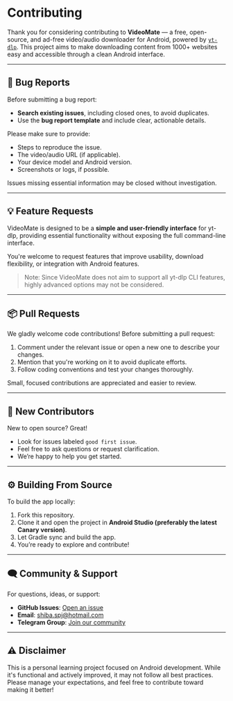 # Contributing

Thank you for considering contributing to **VideoMate** — a free, open-source, and ad-free video/audio downloader for Android, powered by [`yt-dlp`](https://github.com/yt-dlp/yt-dlp). This project aims to make downloading content from 1000+ websites easy and accessible through a clean Android interface.

---

## 🐞 Bug Reports

Before submitting a bug report:

- **Search existing issues**, including closed ones, to avoid duplicates.
- Use the **bug report template** and include clear, actionable details.

Please make sure to provide:

- Steps to reproduce the issue.
- The video/audio URL (if applicable).
- Your device model and Android version.
- Screenshots or logs, if possible.

Issues missing essential information may be closed without investigation.

---

## 💡 Feature Requests

VideoMate is designed to be a **simple and user-friendly interface** for yt-dlp, providing essential functionality without exposing the full command-line interface.

You're welcome to request features that improve usability, download flexibility, or integration with Android features.

> Note: Since VideoMate does not aim to support all yt-dlp CLI features, highly advanced options may not be considered.

---

## 📦 Pull Requests

We gladly welcome code contributions! Before submitting a pull request:

1. Comment under the relevant issue or open a new one to describe your changes.
2. Mention that you're working on it to avoid duplicate efforts.
3. Follow coding conventions and test your changes thoroughly.

Small, focused contributions are appreciated and easier to review.

---

## 👋 New Contributors

New to open source? Great!

- Look for issues labeled `good first issue`.
- Feel free to ask questions or request clarification.
- We’re happy to help you get started.

---

## ⚙️ Building From Source

To build the app locally:

1. Fork this repository.
2. Clone it and open the project in **Android Studio (preferably the latest Canary version)**.
3. Let Gradle sync and build the app.
4. You’re ready to explore and contribute!

---

## 🗨️ Community & Support

For questions, ideas, or support:

- **GitHub Issues**: [Open an issue](https://github.com/shibafoss/VideoMate/issues)
- **Email**: shiba.spj@hotmail.com
- **Telegram Group**: [Join our community](https://t.me/VideoMateApp)

---

## ⚠️ Disclaimer

This is a personal learning project focused on Android development. While it's functional and actively improved, it may not follow all best practices. Please manage your expectations, and feel free to contribute toward making it better!
